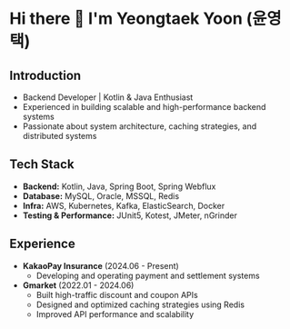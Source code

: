 # Hi there 👋 I'm Yeongtaek Yoon (윤영택)

## Introduction
- Backend Developer | Kotlin & Java Enthusiast  
- Experienced in building scalable and high-performance backend systems  
- Passionate about system architecture, caching strategies, and distributed systems  

## Tech Stack
- **Backend:** Kotlin, Java, Spring Boot, Spring Webflux  
- **Database:** MySQL, Oracle, MSSQL, Redis  
- **Infra:** AWS, Kubernetes, Kafka, ElasticSearch, Docker  
- **Testing & Performance:** JUnit5, Kotest, JMeter, nGrinder  

## Experience
- **KakaoPay Insurance** (2024.06 - Present)  
  - Developing and operating payment and settlement systems  
- **Gmarket** (2022.01 - 2024.06)  
  - Built high-traffic discount and coupon APIs  
  - Designed and optimized caching strategies using Redis  
  - Improved API performance and scalability  
